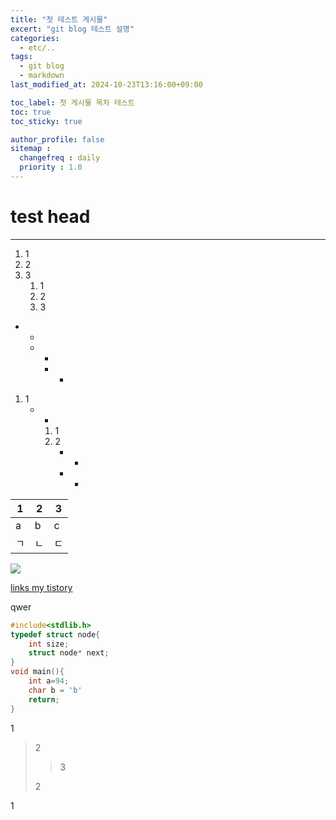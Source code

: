 ```yaml
---
title: "첫 테스트 게시물"
excert: "git blog 테스트 설명"
categories:
  - etc/..
tags:
  - git blog
  - markdown
last_modified_at: 2024-10-23T13:16:00+09:00

toc_label: 첫 게시물 목차 테스트
toc: true
toc_sticky: true

author_profile: false
sitemap :
  changefreq : daily
  priority : 1.0
---
```


# test head
--------------

1. 1
2. 2
3. 3
   1. 1
   2. 2
   3. 3

- -
  * *
    + +

1. 1
   * *
     1. 1
     2. 2
        - -
        + +

|1|2|3|
|-|-|-|
|a|b|c|
|ㄱ|ㄴ|ㄷ|

<img src="https://tistory1.daumcdn.net/tistory/7355544/attach/0444720b6fa942deb0d45664d1044551">

[links my tistory]("https://sudo-G41.tistory.com)

qwer

```C
#include<stdlib.h>
typedef struct node{
    int size;
    struct node* next;
}
void main(){
    int a=94;
    char b = 'b'
    return;
}
```

1
>
> 2
> 
> > 3
> 
> 2
> 
1

